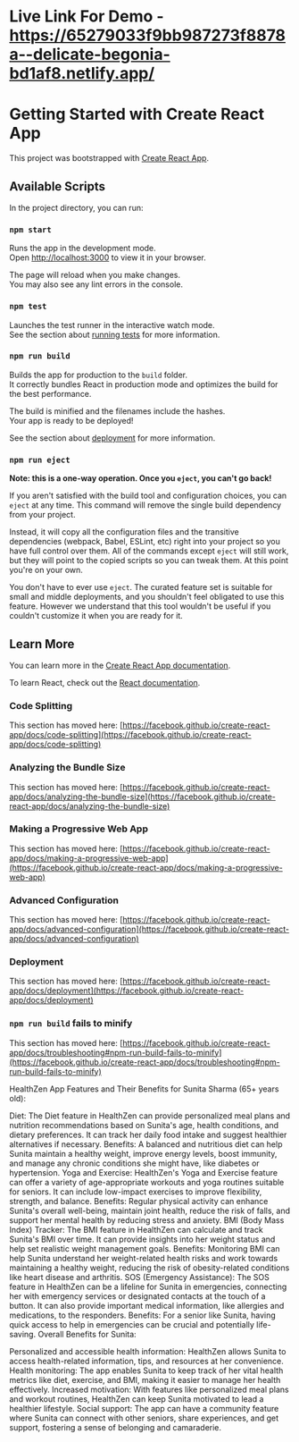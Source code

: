 # Live Link For Demo - https://65279033f9bb987273f8878a--delicate-begonia-bd1af8.netlify.app/

# Getting Started with Create React App

This project was bootstrapped with [Create React App](https://github.com/facebook/create-react-app).

## Available Scripts

In the project directory, you can run:

### `npm start`

Runs the app in the development mode.\
Open [http://localhost:3000](http://localhost:3000) to view it in your browser.

The page will reload when you make changes.\
You may also see any lint errors in the console.

### `npm test`

Launches the test runner in the interactive watch mode.\
See the section about [running tests](https://facebook.github.io/create-react-app/docs/running-tests) for more information.

### `npm run build`

Builds the app for production to the `build` folder.\
It correctly bundles React in production mode and optimizes the build for the best performance.

The build is minified and the filenames include the hashes.\
Your app is ready to be deployed!

See the section about [deployment](https://facebook.github.io/create-react-app/docs/deployment) for more information.

### `npm run eject`

**Note: this is a one-way operation. Once you `eject`, you can't go back!**

If you aren't satisfied with the build tool and configuration choices, you can `eject` at any time. This command will remove the single build dependency from your project.

Instead, it will copy all the configuration files and the transitive dependencies (webpack, Babel, ESLint, etc) right into your project so you have full control over them. All of the commands except `eject` will still work, but they will point to the copied scripts so you can tweak them. At this point you're on your own.

You don't have to ever use `eject`. The curated feature set is suitable for small and middle deployments, and you shouldn't feel obligated to use this feature. However we understand that this tool wouldn't be useful if you couldn't customize it when you are ready for it.

## Learn More

You can learn more in the [Create React App documentation](https://facebook.github.io/create-react-app/docs/getting-started).

To learn React, check out the [React documentation](https://reactjs.org/).

### Code Splitting

This section has moved here: [https://facebook.github.io/create-react-app/docs/code-splitting](https://facebook.github.io/create-react-app/docs/code-splitting)

### Analyzing the Bundle Size

This section has moved here: [https://facebook.github.io/create-react-app/docs/analyzing-the-bundle-size](https://facebook.github.io/create-react-app/docs/analyzing-the-bundle-size)

### Making a Progressive Web App

This section has moved here: [https://facebook.github.io/create-react-app/docs/making-a-progressive-web-app](https://facebook.github.io/create-react-app/docs/making-a-progressive-web-app)

### Advanced Configuration

This section has moved here: [https://facebook.github.io/create-react-app/docs/advanced-configuration](https://facebook.github.io/create-react-app/docs/advanced-configuration)

### Deployment

This section has moved here: [https://facebook.github.io/create-react-app/docs/deployment](https://facebook.github.io/create-react-app/docs/deployment)

### `npm run build` fails to minify

This section has moved here: [https://facebook.github.io/create-react-app/docs/troubleshooting#npm-run-build-fails-to-minify](https://facebook.github.io/create-react-app/docs/troubleshooting#npm-run-build-fails-to-minify)


HealthZen App Features and Their Benefits for Sunita Sharma (65+ years old):

Diet:
The Diet feature in HealthZen can provide personalized meal plans and nutrition recommendations based on Sunita's age, health conditions, and dietary preferences.
It can track her daily food intake and suggest healthier alternatives if necessary.
Benefits: A balanced and nutritious diet can help Sunita maintain a healthy weight, improve energy levels, boost immunity, and manage any chronic conditions she might have, like diabetes or hypertension.
Yoga and Exercise:
HealthZen's Yoga and Exercise feature can offer a variety of age-appropriate workouts and yoga routines suitable for seniors.
It can include low-impact exercises to improve flexibility, strength, and balance.
Benefits: Regular physical activity can enhance Sunita's overall well-being, maintain joint health, reduce the risk of falls, and support her mental health by reducing stress and anxiety.
BMI (Body Mass Index) Tracker:
The BMI feature in HealthZen can calculate and track Sunita's BMI over time.
It can provide insights into her weight status and help set realistic weight management goals.
Benefits: Monitoring BMI can help Sunita understand her weight-related health risks and work towards maintaining a healthy weight, reducing the risk of obesity-related conditions like heart disease and arthritis.
SOS (Emergency Assistance):
The SOS feature in HealthZen can be a lifeline for Sunita in emergencies, connecting her with emergency services or designated contacts at the touch of a button.
It can also provide important medical information, like allergies and medications, to the responders.
Benefits: For a senior like Sunita, having quick access to help in emergencies can be crucial and potentially life-saving.
Overall Benefits for Sunita:

Personalized and accessible health information: HealthZen allows Sunita to access health-related information, tips, and resources at her convenience.
Health monitoring: The app enables Sunita to keep track of her vital health metrics like diet, exercise, and BMI, making it easier to manage her health effectively.
Increased motivation: With features like personalized meal plans and workout routines, HealthZen can keep Sunita motivated to lead a healthier lifestyle.
Social support: The app can have a community feature where Sunita can connect with other seniors, share experiences, and get support, fostering a sense of belonging and camaraderie.
